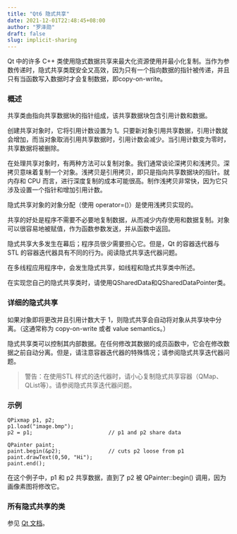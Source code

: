 ```yaml
---
title: "Qt6 隐式共享"
date: 2021-12-01T22:48:45+08:00
author: "罗泽勋"
draft: false
slug: implicit-sharing
---
```


Qt 中的许多 C++ 类使用隐式数据共享来最大化资源使用并最小化复制。当作为参数传递时，隐式共享类既安全又高效，因为只有一个指向数据的指针被传递，并且只有当函数写入数据时才会复制数据，即copy-on-write。

### 概述
共享类由指向共享数据块的指针组成，该共享数据块包含引用计数和数据。

创建共享对象时，它将引用计数设置为 1。只要新对象引用共享数据，引用计数就会增加，而当对象取消引用共享数据时，引用计数会减少。当引用计数变为零时，共享数据将被删除。

在处理共享对象时，有两种方法可以复制对象。我们通常谈论深拷贝和浅拷贝。深拷贝意味着复制一个对象。浅拷贝是引用拷贝，即只是指向共享数据块的指针。就内存和 CPU 而言，进行深度复制的成本可能很高。制作浅拷贝非常快，因为它只涉及设置一个指针和增加引用计数。

隐式共享对象的对象分配（使用 operator=()）是使用浅拷贝实现的。

共享的好处是程序不需要不必要地复制数据，从而减少内存使用和数据复制。对象可以很容易地被赋值，作为函数参数发送，并从函数中返回。

隐式共享大多发生在幕后；程序员很少需要担心它。但是，Qt 的容器迭代器与 STL 的容器迭代器具有不同的行为。阅读隐式共享迭代器问题。

在多线程应用程序中，会发生隐式共享，如线程和隐式共享类中所述。

在实现您自己的隐式共享类时，请使用QSharedData和QSharedDataPointer类。

### 详细的隐式共享
如果对象即将更改并且引用计数大于 1，则隐式共享会自动将对象从共享块中分离。（这通常称为 copy-on-write 或者 value semantics。）

隐式共享类可以控制其内部数据。在任何修改其数据的成员函数中，它会在修改数据之前自动分离。但是，请注意容器迭代器的特殊情况；请参阅隐式共享迭代器问题。

> 警告：在使用STL 样式的迭代器时，请小心复制隐式共享容器（QMap、QList等）。请参阅隐式共享迭代器问题。

### 示例

```
QPixmap p1, p2;
p1.load("image.bmp");
p2 = p1;                        // p1 and p2 share data

QPainter paint;
paint.begin(&p2);               // cuts p2 loose from p1
paint.drawText(0,50, "Hi");
paint.end();
```
在这个例子中，p1 和 p2 共享数据，直到了 p2 被 QPainter::begin() 调用，因为画像素图将修改它。

### 所有隐式共享的类

参见 [Qt 文档](https://doc.qt.io/qt-6/implicit-sharing.html)。